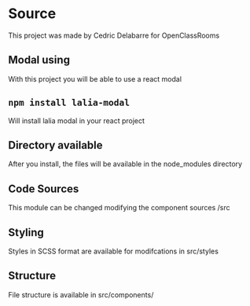 # Source

This project was made by Cedric Delabarre for OpenClassRooms

## Modal using

With this project you will be able to use a react modal

## `npm install lalia-modal`

Will install lalia modal in your react project

## Directory available

After you install, the files will be available in the node_modules directory

## Code Sources

This module can be changed modifying the component sources /src

## Styling

Styles in SCSS format are available for modifcations in src/styles

## Structure

File structure is available in src/components/
